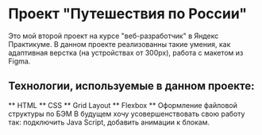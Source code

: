 # Проект "Путешествия по России"
Это мой второй проект на курсе "веб-разработчик" в Яндекс Практикуме. В данном проекте реализованны такие умения, как адаптивная верстка (на устройствах от 300px), работа с макетом из Figma.
## Технологии, используемые в данном проекте:
** HTML
** CSS
** Grid Layout
** Flexbox
** Оформление файловой структуры по БЭМ
В будущем хочу усовершенствовать свою работу так: подключить Java Script, добавить анимации к блокам.

